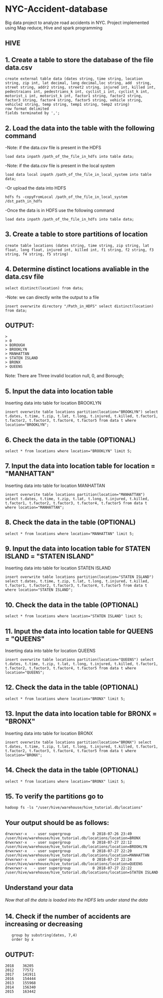 # NYC-Accident-database
Big data project to analyze road accidents in NYC.
Project implemented using Map reduce, Hive and spark programming

## HIVE

## 1. Create a table to store the database of the file data.csv
```
create external table data (dates string, time string, location string, zip int, lat decimal, long decimal,loc string, add 	string, street string, addr2 string, street2 string, injured int, killed int, pedestraians int, pedestrians_k int, cyclist_i int, cyclist_k int, motorist_i int, motorist_k int, factor1 string, factor2 string, factor3 string, factor4 string, factor5 string, vehicle string, vehicle2 string, temp string, temp1 string, temp2 string)
row format delimited
fields terminated by ',';
```

## 2. Load the data into the table with the following command

-Note: if the data.csv file is present in the HDFS
```
load data inpath /path_of_the_file_in_hdfs into table data;
```

-Note: if the data.csv file is present in the local system
```
load data local inpath /path_of_the_file_in_local_system into table data;
```

-Or upload the data into HDFS
```
hdfs fs -copyFromLocal /path_of_the_file_in_local_system /dst_path_in_hdfs
```

-Once the data is in HDFS use the following command
```
load data inpath /path_of_the_file_in_hdfs into table data;
```
## 3. Create a table to store partitions of location
```
create table locations (dates string, time string, zip string, lat float, long float, injured int, killed int, f1 string, f2 string, f3 string, f4 string, f5 string)
```

## 4. Determine distinct locations avaliable in the data.csv file

```
select distinct(location) from data;
```
-Note: we can directly write the output to a file 
```
insert overwrite directory "/Path_in_HDFS" select distinct(location) from data;
```
## OUTPUT:
```
> 
> 0
> BOROUGH
> BROOKLYN
> MANHATTAN
> STATEN ISLAND
> BRONX
> QUEENS
```
Note: There are Three invalid location null, 0, and Borough;


## 5. Input the data into location table
Inserting data into table for location BROOKLYN
```
insert overwrite table locations partition(location="BROOKLYN") select t.dates, t.time, t.zip, t.lat, t.long, t.injured, t.killed, t.factor1, t.factor2, t.factor3, t.factor4, t.factor5 from data t where location="BROOKLYN";
```

## 6. Check the data in the table (OPTIONAL)
```
select * from locations where location="BROOKLYN" limit 5;
```

## 7. Input the data into location table for location = "MANHATTAN"
Inserting data into table for location MANHATTAN
```
insert overwrite table locations partition(location="MANHATTAN") select t.dates, t.time, t.zip, t.lat, t.long, t.injured, t.killed, t.factor1, t.factor2, t.factor3, t.factor4, t.factor5 from data t where location="MANHATTAN";
```

## 8. Check the data in the table (OPTIONAL)
```
select * from locations where location="MANHATTAN" limit 5;
```

## 9. Input the data into location table for STATEN ISLAND = "STATEN ISLAND"
Inserting data into table for location STATEN ISLAND
```
insert overwrite table locations partition(location="STATEN ISLAND") select t.dates, t.time, t.zip, t.lat, t.long, t.injured, t.killed, t.factor1, t.factor2, t.factor3, t.factor4, t.factor5 from data t where location="STATEN ISLAND";
```

## 10. Check the data in the table (OPTIONAL)
```
select * from locations where location="STATEN ISLAND" limit 5;
```

## 11. Input the data into location table for QUEENS = "QUEENS"
Inserting data into table for location QUEENS
```
insert overwrite table locations partition(location="QUEENS") select t.dates, t.time, t.zip, t.lat, t.long, t.injured, t.killed, t.factor1, t.factor2, t.factor3, t.factor4, t.factor5 from data t where location="QUEENS";
```

## 12. Check the data in the table (OPTIONAL)
```
select * from locations where location="BRONX" limit 5;
```
## 13. Input the data into location table for BRONX = "BRONX"
Inserting data into table for location BRONX
```
insert overwrite table locations partition(location="BRONX") select t.dates, t.time, t.zip, t.lat, t.long, t.injured, t.killed, t.factor1, t.factor2, t.factor3, t.factor4, t.factor5 from data t where location="BRONX";
```

## 14. Check the data in the table (OPTIONAL)
```
select * from locations where location="BRONX" limit 5;
```

## 15. To verify the partitions go to 
```
hadoop fs -ls "/user/hive/warehouse/hive_tutorial.db/locations"
```

## Your output should be as follows:
```
drwxrwxr-x   - user supergroup          0 2018-07-26 23:49 /user/hive/warehouse/hive_tutorial.db/locations/location=BRONX
drwxrwxr-x   - user supergroup          0 2018-07-27 22:12 /user/hive/warehouse/hive_tutorial.db/locations/location=BROOKLYN
drwxrwxr-x   - user supergroup          0 2018-07-27 22:20 /user/hive/warehouse/hive_tutorial.db/locations/location=MANHATTAN
drwxrwxr-x   - user supergroup          0 2018-07-27 22:24 /user/hive/warehouse/hive_tutorial.db/locations/location=QUEENS
drwxrwxr-x   - user supergroup          0 2018-07-27 22:22 /user/hive/warehouse/hive_tutorial.db/locations/location=STATEN ISLAND
```
## Understand your data
###### Now that all the data is loaded into the HDFS lets under stand the data

## 14. Check if the number of accidents are increasing or decreasing
```select substring(dates, 7, 4) , count(killed) as x from locations
   group by substring(dates, 7,4)
   order by x
```

## OUTPUT:
```
2018	36205
2012	77572
2017	141911
2016	154444
2013	155968
2014	156340
2015	163442
```


